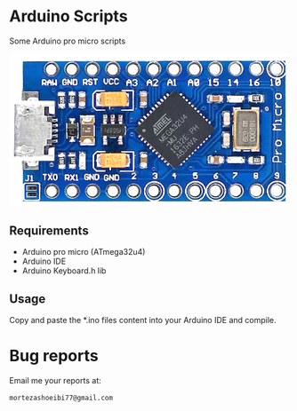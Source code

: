 # Arduino Scripts
Some Arduino pro micro scripts

![Arduino pro micro(ATmega32u4)](./assets/Arduino.png?raw=true)

## Requirements
* Arduino pro micro (ATmega32u4)
* Arduino IDE
* Arduino Keyboard.h lib

## Usage
Copy and paste the *.ino files content into your Arduino IDE and compile.


# Bug reports
Email me your reports at: 

    mortezashoeibi77@gmail.com

